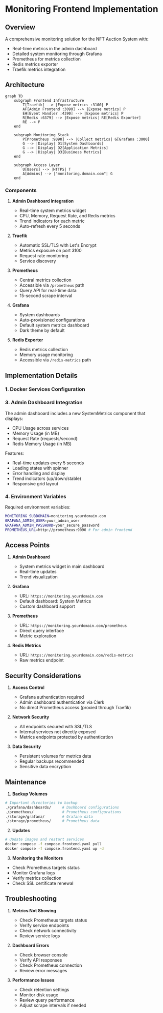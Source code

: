 # Monitoring Frontend Implementation

## Overview
A comprehensive monitoring solution for the NFT Auction System with:
- Real-time metrics in the admin dashboard
- Detailed system monitoring through Grafana
- Prometheus for metrics collection
- Redis metrics exporter
- Traefik metrics integration

## Architecture

```mermaid
graph TD
    subgraph Frontend Infrastructure
        T[Traefik] --> |Expose metrics :3100| P
        AF[Admin Frontend :3090] --> |Expose metrics| P
        EH[Event Handler :4390] --> |Expose metrics| P
        R[Redis :6379] --> |Expose metrics| RE[Redis Exporter]
        RE --> P
    end

    subgraph Monitoring Stack
        P[Prometheus :9090] --> |Collect metrics| G[Grafana :3000]
        G --> |Display| D1[System Dashboards]
        G --> |Display| D2[Application Metrics]
        G --> |Display| D3[Business Metrics]
    end

    subgraph Access Layer
        U[Users] --> |HTTPS| T
        A[Admins] --> |"monitoring.domain.com"| G
    end
```

### Components
1. **Admin Dashboard Integration**
   - Real-time system metrics widget
   - CPU, Memory, Request Rate, and Redis metrics
   - Trend indicators for each metric
   - Auto-refresh every 5 seconds

2. **Traefik**
   - Automatic SSL/TLS with Let's Encrypt
   - Metrics exposure on port 3100
   - Request rate monitoring
   - Service discovery

3. **Prometheus**
   - Central metrics collection
   - Accessible via `/prometheus` path
   - Query API for real-time data
   - 15-second scrape interval

4. **Grafana**
   - System dashboards
   - Auto-provisioned configurations
   - Default system metrics dashboard
   - Dark theme by default

5. **Redis Exporter**
   - Redis metrics collection
   - Memory usage monitoring
   - Accessible via `/redis-metrics` path

## Implementation Details

### 1. Docker Services Configuration


### 3. Admin Dashboard Integration

The admin dashboard includes a new SystemMetrics component that displays:
- CPU Usage across services
- Memory Usage (in MB)
- Request Rate (requests/second)
- Redis Memory Usage (in MB)

Features:
- Real-time updates every 5 seconds
- Loading states with spinner
- Error handling and display
- Trend indicators (up/down/stable)
- Responsive grid layout

### 4. Environment Variables

Required environment variables:
```bash
MONITORING_SUBDOMAIN=monitoring.yourdomain.com
GRAFANA_ADMIN_USER=your_admin_user
GRAFANA_ADMIN_PASSWORD=your_secure_password
PROMETHEUS_URL=http://prometheus:9090 # For admin frontend
```

## Access Points

1. **Admin Dashboard**
   - System metrics widget in main dashboard
   - Real-time updates
   - Trend visualization

2. **Grafana**
   - URL: `https://monitoring.yourdomain.com`
   - Default dashboard: System Metrics
   - Custom dashboard support

3. **Prometheus**
   - URL: `https://monitoring.yourdomain.com/prometheus`
   - Direct query interface
   - Metric exploration

4. **Redis Metrics**
   - URL: `https://monitoring.yourdomain.com/redis-metrics`
   - Raw metrics endpoint

## Security Considerations

1. **Access Control**
   - Grafana authentication required
   - Admin dashboard authentication via Clerk
   - No direct Prometheus access (proxied through Traefik)

2. **Network Security**
   - All endpoints secured with SSL/TLS
   - Internal services not directly exposed
   - Metrics endpoints protected by authentication

3. **Data Security**
   - Persistent volumes for metrics data
   - Regular backups recommended
   - Sensitive data encryption

## Maintenance

1. **Backup Volumes**
```bash
# Important directories to backup
./grafana/dashboards/     # Dashboard configurations
./prometheus/             # Prometheus configurations
./storage/grafana/        # Grafana data
./storage/prometheus/     # Prometheus data
```

2. **Updates**
```bash
# Update images and restart services
docker compose -f compose.frontend.yaml pull
docker compose -f compose.frontend.yaml up -d
```

3. **Monitoring the Monitors**
- Check Prometheus targets status
- Monitor Grafana logs
- Verify metrics collection
- Check SSL certificate renewal

## Troubleshooting

1. **Metrics Not Showing**
   - Check Prometheus targets status
   - Verify service endpoints
   - Check network connectivity
   - Review service logs

2. **Dashboard Errors**
   - Check browser console
   - Verify API responses
   - Check Prometheus connection
   - Review error messages

3. **Performance Issues**
   - Check retention settings
   - Monitor disk usage
   - Review query performance
   - Adjust scrape intervals if needed 